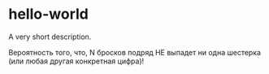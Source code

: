 # hello-world
A very short description.


Вероятность того, что, N бросков подряд НЕ выпадет ни одна шестерка (или любая другая конкретная цифра)!

